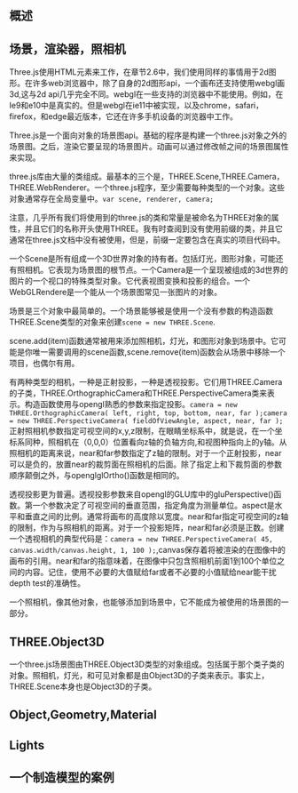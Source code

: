 ## 概述

## 场景，渲染器，照相机

Three.js使用HTML<canvas>元素来工作，在章节2.6中，我们使用同样的事情用于2d图形。在许多web浏览器中，除了自身的2d图形api，一个画布还支持使用webgl画3d,这与2d api几乎完全不同。webgl在一些支持<canvas>的浏览器中不能使用。例如，在Ie9和e10中是真实的。但是webgl在ie11中被实现，以及chrome，safari，firefox，和edge最近版本，它还在许多手机设备的浏览器中工作。

Three.js是一个面向对象的场景图api。基础的程序是构建一个three.js对象之外的场景图。之后，渲染它要呈现的场景图片。动画可以通过修改帧之间的场景图属性来实现。

three.js库由大量的类组成。最基本的三个是，THREE.Scene,THREE.Camera，THREE.WebRenderer。一个three.js程序，至少需要每种类型的一个对象。这些对象通常存在全局变量中。`var scene, renderer, camera;`

注意，几乎所有我们将使用到的three.js的类和常量是被命名为THREE对象的属性，并且它们的名称开头使用THREE。我有时查阅到没有使用前缀的类，并且它通常在three.js文档中没有被使用，但是，前缀一定要包含在真实的项目代码中。

一个Scene是所有组成一个3D世界对象的持有者。包括灯光，图形对象，可能还有照相机。它表现为场景图的根节点。一个Camera是一个呈现被组成的3d世界的图片的一个视口的特殊类型对象。它代表视图变换和投影的组合。一个WebGLRendere是一个能从一个场景图常见一张图片的对象。

场景是三个对象中最简单的。一个场景能够被是使用一个没有参数的构造函数THREE.Scene类型的对象来创建`scene = new THREE.Scene`.

scene.add(item)函数通常被用来添加照相机，灯光，和图形对象到场景中。它可能是你唯一需要调用的scene函数,scene.remove(item)函数会从场景中移除一个项目，也偶尔有用。

有两种类型的相机，一种是正射投影，一种是透视投影。它们用THREE.Camera的子类，THREE.OrthographicCamera和THREE.PerspectiveCamera类来表示。构造函数使用与opengl熟悉的参数来指定投影。`camera = new THREE.OrthographicCamera( left, right, top, bottom, near, far );camera = new THREE.PerspectiveCamera( fieldOfViewAngle, aspect, near, far );`
正射照相机参数指定可视空间的x,y,z限制，在眼睛坐标系中，就是说，在一个坐标系同种，照相机在（0,0,0）位置看向z轴的负轴方向,和视图种指向上的y轴。从照相机的距离来说，near和far参数指定了z轴的限制。对于一个正射投影，near可以是负的，放置near的裁剪面在照相机的后面。除了指定上和下裁剪面的参数顺序颠倒之外，与openglglOrtho()函数是相同的。

透视投影更为普遍。透视投影参数来自opengl的GLU库中的gluPerspective()函数。第一个参数决定了可视空间的垂直范围，指定角度为测量单位。aspect是水平和垂直之间的比例。通常将画布的高度除以宽度。near和far指定可视空间的z轴的限制，作为与照相机的距离。对于一个投影矩阵，near和far必须是正数。创建一个透视相机的典型代码是：`camera = new THREE.PerspectiveCamera( 45, canvas.width/canvas.height, 1, 100 );`,canvas保存着将被渲染的在图像中的画布的引用。near和far的指意味着，在图像中只包含照相机前面1到100个单位之间的内容。记住，使用不必要的大值赋给far或者不必要的小值赋给near能干扰depth test的准确性。

一个照相机，像其他对象，也能够添加到场景中，它不能成为被使用的场景图的一部分。

## THREE.Object3D

一个three.js场景图由THREE.Object3D类型的对象组成。包括属于那个类子类的对象。照相机，灯光，和可见对象都是由Object3D的子类来表示。事实上，THREE.Scene本身也是Object3D的子类。



## Object,Geometry,Material

## Lights

## 一个制造模型的案例